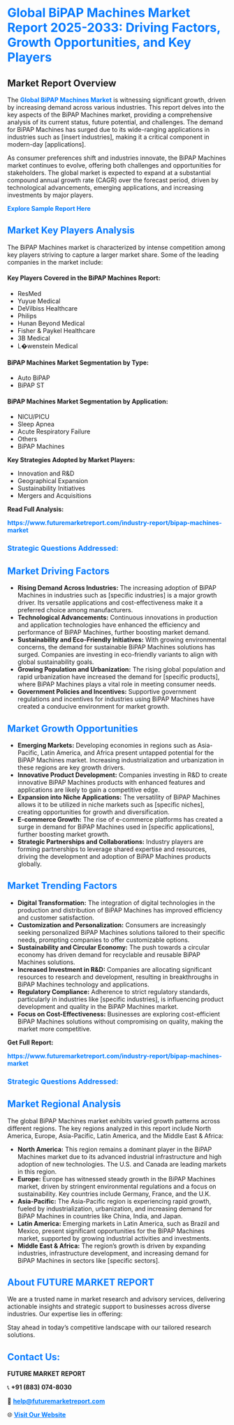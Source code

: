 <h1 style="color: #007BFF;">Global BiPAP Machines Market Report 2025-2033: Driving Factors, Growth Opportunities, and Key Players</h1>

<section id="overview">
<h2>Market Report Overview</h2>
<p>The <a href="https://www.futuremarketreport.com/industry-report/bipap-machines-market" style="color: #007BFF; text-decoration: none;"><strong>Global BiPAP Machines Market</strong></a> is witnessing significant growth, driven by increasing demand across various industries. This report delves into the key aspects of the BiPAP Machines market, providing a comprehensive analysis of its current status, future potential, and challenges. The demand for BiPAP Machines has surged due to its wide-ranging applications in industries such as [insert industries], making it a critical component in modern-day [applications].</p>
<p>As consumer preferences shift and industries innovate, the BiPAP Machines market continues to evolve, offering both challenges and opportunities for stakeholders. The global market is expected to expand at a substantial compound annual growth rate (CAGR) over the forecast period, driven by technological advancements, emerging applications, and increasing investments by major players.</p>
</section>

<section id="overview">
<p><a href="https://www.futuremarketreport.com/request-sample/reportId=125406" style="color: #007BFF; text-decoration: none;"><strong>Explore Sample Report Here</strong></a></p>
</section>

<section id="key-players">
<h2 style="color: #007BFF;">Market Key Players Analysis</h2>
<p>The BiPAP Machines market is characterized by intense competition among key players striving to capture a larger market share. Some of the leading companies in the market include:</p>
<h4>Key Players Covered in the BiPAP Machines Report:</h4>
<ul><li>ResMed</li><li>Yuyue Medical</li><li>DeVilbiss Healthcare</li><li>Philips</li><li>Hunan Beyond Medical</li><li>Fisher &amp; Paykel Healthcare</li><li>3B Medical</li><li>L�wenstein Medical</li></ul>
<h4>BiPAP Machines Market Segmentation by Type:</h4>
<ul><li>Auto BiPAP</li><li>BiPAP ST</li></ul>

<h4>BiPAP Machines Market Segmentation by Application:</h4>
<ul><li>NICU/PICU</li><li>Sleep Apnea</li><li>Acute Respiratory Failure</li><li>Others</li><li>BiPAP Machines</li></ul>
<p><strong>Key Strategies Adopted by Market Players:</strong></p>
<ul>
<li>Innovation and R&D</li>
<li>Geographical Expansion</li>
<li>Sustainability Initiatives</li>
<li>Mergers and Acquisitions</li>
</ul>
</section>

<section>
<p><strong>Read Full Analysis: </strong></p><a href="https://www.futuremarketreport.com/industry-report/bipap-machines-market" style="color: #007BFF; text-decoration: none;"><strong>https://www.futuremarketreport.com/industry-report/bipap-machines-market</strong></a>
<h3 style="color: #007BFF;">Strategic Questions Addressed:</h3>
</section>

<section id="driving-factors">
<h2 style="color: #007BFF;">Market Driving Factors</h2>
<ul>
<li><strong>Rising Demand Across Industries:</strong> The increasing adoption of BiPAP Machines in industries such as [specific industries] is a major growth driver. Its versatile applications and cost-effectiveness make it a preferred choice among manufacturers.</li>
<li><strong>Technological Advancements:</strong> Continuous innovations in production and application technologies have enhanced the efficiency and performance of BiPAP Machines, further boosting market demand.</li>
<li><strong>Sustainability and Eco-Friendly Initiatives:</strong> With growing environmental concerns, the demand for sustainable BiPAP Machines solutions has surged. Companies are investing in eco-friendly variants to align with global sustainability goals.</li>
<li><strong>Growing Population and Urbanization:</strong> The rising global population and rapid urbanization have increased the demand for [specific products], where BiPAP Machines plays a vital role in meeting consumer needs.</li>
<li><strong>Government Policies and Incentives:</strong> Supportive government regulations and incentives for industries using BiPAP Machines have created a conducive environment for market growth.</li>
</ul>
</section>

<section id="growth-opportunities">
<h2 style="color: #007BFF;">Market Growth Opportunities</h2>
<ul>
<li><strong>Emerging Markets:</strong> Developing economies in regions such as Asia-Pacific, Latin America, and Africa present untapped potential for the BiPAP Machines market. Increasing industrialization and urbanization in these regions are key growth drivers.</li>
<li><strong>Innovative Product Development:</strong> Companies investing in R&D to create innovative BiPAP Machines products with enhanced features and applications are likely to gain a competitive edge.</li>
<li><strong>Expansion into Niche Applications:</strong> The versatility of BiPAP Machines allows it to be utilized in niche markets such as [specific niches], creating opportunities for growth and diversification.</li>
<li><strong>E-commerce Growth:</strong> The rise of e-commerce platforms has created a surge in demand for BiPAP Machines used in [specific applications], further boosting market growth.</li>
<li><strong>Strategic Partnerships and Collaborations:</strong> Industry players are forming partnerships to leverage shared expertise and resources, driving the development and adoption of BiPAP Machines products globally.</li>
</ul>
</section>

<section id="trending-factors">
<h2 style="color: #007BFF;">Market Trending Factors</h2>
<ul>
<li><strong>Digital Transformation:</strong> The integration of digital technologies in the production and distribution of BiPAP Machines has improved efficiency and customer satisfaction.</li>
<li><strong>Customization and Personalization:</strong> Consumers are increasingly seeking personalized BiPAP Machines solutions tailored to their specific needs, prompting companies to offer customizable options.</li>
<li><strong>Sustainability and Circular Economy:</strong> The push towards a circular economy has driven demand for recyclable and reusable BiPAP Machines solutions.</li>
<li><strong>Increased Investment in R&D:</strong> Companies are allocating significant resources to research and development, resulting in breakthroughs in BiPAP Machines technology and applications.</li>
<li><strong>Regulatory Compliance:</strong> Adherence to strict regulatory standards, particularly in industries like [specific industries], is influencing product development and quality in the BiPAP Machines market.</li>
<li><strong>Focus on Cost-Effectiveness:</strong> Businesses are exploring cost-efficient BiPAP Machines solutions without compromising on quality, making the market more competitive.</li>
</ul>
</section>

<section>
<p><strong>Get Full Report: </strong></p><a href="https://www.futuremarketreport.com/industry-report/bipap-machines-market" style="color: #007BFF; text-decoration: none;"><strong>https://www.futuremarketreport.com/industry-report/bipap-machines-market</strong></a>
<h3 style="color: #007BFF;">Strategic Questions Addressed:</h3>
</section>


<section id="regional-analysis">
<h2 style="color: #007BFF;">Market Regional Analysis</h2>
<p>The global BiPAP Machines market exhibits varied growth patterns across different regions. The key regions analyzed in this report include North America, Europe, Asia-Pacific, Latin America, and the Middle East & Africa:</p>
<ul>
<li><strong>North America:</strong> This region remains a dominant player in the BiPAP Machines market due to its advanced industrial infrastructure and high adoption of new technologies. The U.S. and Canada are leading markets in this region.</li>
<li><strong>Europe:</strong> Europe has witnessed steady growth in the BiPAP Machines market, driven by stringent environmental regulations and a focus on sustainability. Key countries include Germany, France, and the U.K.</li>
<li><strong>Asia-Pacific:</strong> The Asia-Pacific region is experiencing rapid growth, fueled by industrialization, urbanization, and increasing demand for BiPAP Machines in countries like China, India, and Japan.</li>
<li><strong>Latin America:</strong> Emerging markets in Latin America, such as Brazil and Mexico, present significant opportunities for the BiPAP Machines market, supported by growing industrial activities and investments.</li>
<li><strong>Middle East & Africa:</strong> The region’s growth is driven by expanding industries, infrastructure development, and increasing demand for BiPAP Machines in sectors like [specific sectors].</li>
</ul>
</section>

<footer>
<h2 style="color: #007BFF;">About FUTURE MARKET REPORT</h2>
<p>We are a trusted name in market research and advisory services, delivering actionable insights and strategic support to businesses across diverse industries. Our expertise lies in offering:</p>

<p>Stay ahead in today’s competitive landscape with our tailored research solutions.</p>

<h2 style="color: #007BFF;">Contact Us:</h2>
<p><strong>FUTURE MARKET REPORT</strong></p>
<p>📞 <strong>+91 (883) 074-8030</strong></p>
<p>📧 <strong><a href="mailto:help@futuremarketreport.com" style="color: #007BFF;">help@futuremarketreport.com</a></strong></p>
<p>🌐 <strong><a href="https://www.futuremarketreport.com/" style="color: #007BFF;">Visit Our Website</a></strong></p>
</footer>